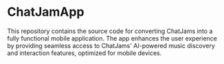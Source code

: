 # ChatJamApp
This repository contains the source code for converting ChatJams into a fully functional mobile application. The app enhances the user experience by providing seamless access to ChatJams' AI-powered music discovery and interaction features, optimized for mobile devices.
